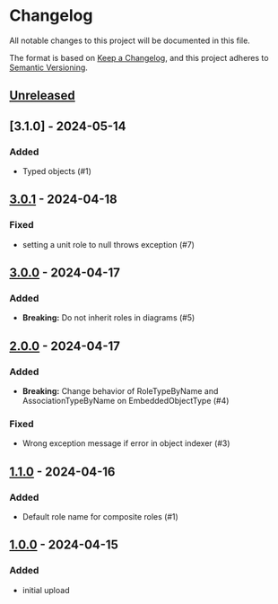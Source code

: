 # Changelog

All notable changes to this project will be documented in this file.

The format is based on [Keep a Changelog](https://keepachangelog.com/en/1.1.0/),
and this project adheres to [Semantic Versioning](https://semver.org/spec/v2.0.0.html).

## [Unreleased]

## [3.1.0] - 2024-05-14

### Added

- Typed objects (#1)

## [3.0.1] - 2024-04-18

### Fixed

- setting a unit role to null throws exception (#7)

## [3.0.0] - 2024-04-17

### Added

- **Breaking:** Do not inherit roles in diagrams (#5)

## [2.0.0] - 2024-04-17

### Added

- **Breaking:** Change behavior of RoleTypeByName and AssociationTypeByName on EmbeddedObjectType (#4)

### Fixed

- Wrong exception message if error in object indexer (#3)

## [1.1.0] - 2024-04-16

### Added

- Default role name for composite roles (#1)

## [1.0.0] - 2024-04-15

### Added

- initial upload

[unreleased]: https://github.com/allors/embedded/compare/3.0.1...HEAD
[3.0.1]: https://github.com/allors/embedded/compare/3.0.0...3.0.1
[3.0.0]: https://github.com/allors/embedded/compare/2.0.0...3.0.0
[2.0.0]: https://github.com/allors/embedded/compare/1.1.0...2.0.0
[1.1.0]: https://github.com/allors/embedded/compare/1.0.0...1.1.0
[1.0.0]: https://github.com/allors/embedded/releases/tag/1.0.0
